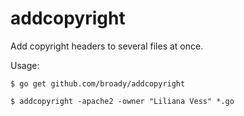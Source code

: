 # addcopyright

Add copyright headers to several files at once.

Usage:

    $ go get github.com/broady/addcopyright

    $ addcopyright -apache2 -owner "Liliana Vess" *.go
